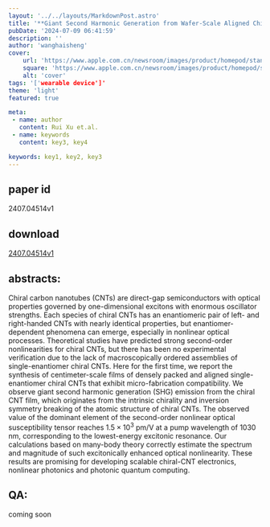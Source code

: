 ```yaml
---
layout: '../../layouts/MarkdownPost.astro'
title: '**Giant Second Harmonic Generation from Wafer-Scale Aligned Chiral Carbon Nanotubes**'
pubDate: '2024-07-09 06:41:59'
description: ''
author: 'wanghaisheng'
cover:
    url: 'https://www.apple.com.cn/newsroom/images/product/homepod/standard/Apple-HomePod-hero-230118_big.jpg.large_2x.jpg'
    square: 'https://www.apple.com.cn/newsroom/images/product/homepod/standard/Apple-HomePod-hero-230118_big.jpg.large_2x.jpg'
    alt: 'cover'
tags: '['wearable device']' 
theme: 'light'
featured: true

meta:
 - name: author
   content: Rui Xu et.al.
 - name: keywords
   content: key3, key4

keywords: key1, key2, key3
---
```


## paper id
2407.04514v1
## download
[2407.04514v1](http://arxiv.org/abs/2407.04514v1)
## abstracts:
Chiral carbon nanotubes (CNTs) are direct-gap semiconductors with optical properties governed by one-dimensional excitons with enormous oscillator strengths. Each species of chiral CNTs has an enantiomeric pair of left- and right-handed CNTs with nearly identical properties, but enantiomer-dependent phenomena can emerge, especially in nonlinear optical processes. Theoretical studies have predicted strong second-order nonlinearities for chiral CNTs, but there has been no experimental verification due to the lack of macroscopically ordered assemblies of single-enantiomer chiral CNTs. Here for the first time, we report the synthesis of centimeter-scale films of densely packed and aligned single-enantiomer chiral CNTs that exhibit micro-fabrication compatibility. We observe giant second harmonic generation (SHG) emission from the chiral CNT film, which originates from the intrinsic chirality and inversion symmetry breaking of the atomic structure of chiral CNTs. The observed value of the dominant element of the second-order nonlinear optical susceptibility tensor reaches $1.5\times 10^{3}$ pm/V at a pump wavelength of 1030 nm, corresponding to the lowest-energy excitonic resonance. Our calculations based on many-body theory correctly estimate the spectrum and magnitude of such excitonically enhanced optical nonlinearity. These results are promising for developing scalable chiral-CNT electronics, nonlinear photonics and photonic quantum computing.
## QA:
coming soon
